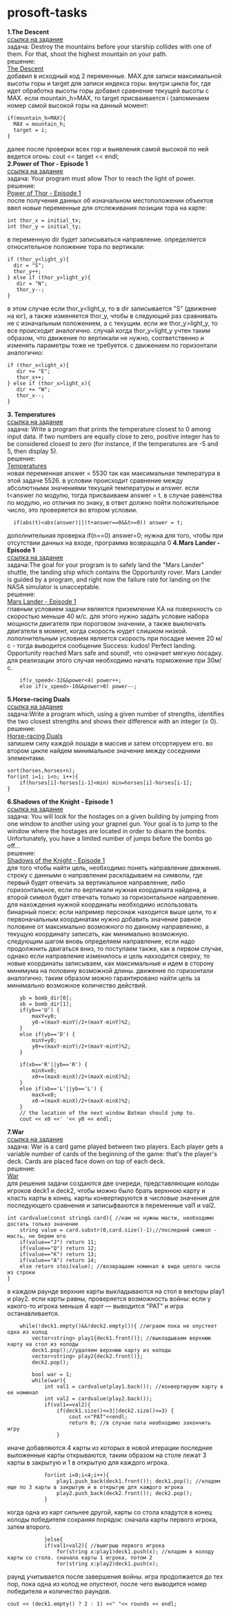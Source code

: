 # prosoft-tasks
**1.The Descent**  
[ссылка на задание](https://www.codingame.com/ide/puzzle/the-descent)  
задача: Destroy the mountains before your starship collides with one of them. For that, shoot the highest mountain on your path.  
решение:  
[The Descent](solutions/The_Descent.cpp)  
добавил в исходный код 2 переменные. MAX для записи максимальной высоты горы и target для записи индекса горы. внутри цикла for, где идет обработка высоты горы добавил сравнение текущей высоты с MAX. если mountain_h>MAX, то target присваивается i (запоминаем номер самой высокой горы на данный момент:  

    if(mountain_h>MAX){  
      MAX = mountain_h;  
      target = i;  
    }  
далее после проверки всех гор и выявления самой высокой по ней ведется огонь: cout << target << endl;  
**2.Power of Thor - Episode 1**  
[ссылка на задание](https://www.codingame.com/ide/puzzle/power-of-thor-episode-1)  
задача: Your program must allow Thor to reach the light of power.  
решение:  
[Power of Thor - Episode 1](solutions/Power_of_Thor_Episode_1.cpp)  
после получения данных об изначальном местоположении объектов ввел новые переменные для отслеживания позиции тора на карте:   

    int thor_x = initial_tx;  
    int thor_y = initial_ty;  
в переменную dir будет записываться направление. определяется относительное положение тора по вертикали:  

    if (thor_y<light_y){  
      dir = "S";  
      thor_y++;  
    } else if (thor_y>light_y){  
       dir = "N";  
       thor_y--;  
    }  
в этом случае если thor_y<light_y, то в dir записывается "S" (движение на юг), а также изменяется thor_y, чтобы в следующий раз сравнивать не с изначальным положением, а с текущим. если же thor_y>light_y, то все происходит аналогично. случай когда thor_y=light_y учтен таким образом, что движение по вертикали не нужно, соответственно и изменять параметры тоже не требуется. с движением по горизонтали аналогично:  

    if (thor_x<light_x){  
       dir += "E";  
       thor_x++;          
    } else if (thor_x>light_x){  
       dir += "W";  
       thor_x--;  
    }  
**3. Temperatures**  
[ссылка на задание](https://www.codingame.com/ide/puzzle/temperatures)  
задача: Write a program that prints the temperature closest to 0 among input data. If two numbers are equally close to zero, positive integer has to be considered closest to zero (for instance, if the temperatures are -5 and 5, then display 5).  
решение:  
[Temperatures](solutions/Temperatures.cpp)  
новая переменная answer = 5530 так как максимальная температура в этой задаче 5526. в условии происходит сравнение между абсолютными значениями текущей температуры и answer. если t<answer по модулю, тогда присваиваем answer = t. в случае равенства по модулю, но отличия по знаку, в ответ должно пойти положительное число, это проверяется во втором условии.

      if(abs(t)<abs(answer)||(t+answer==0&&t>=0)) answer = t;  
дополнительная проверка if(n==0) answer=0; нужна для того, чтобы при отсутствии данных на входе, программа возвращала 0
**4.Mars Lander - Episode 1**  
[ссылка на задание](https://www.codingame.com/ide/puzzle/mars-lander-episode-1)  
задача:The goal for your program is to safely land the "Mars Lander" shuttle, the landing ship which contains the Opportunity rover. Mars Lander is guided by a program, and right now the failure rate for landing on the NASA simulator is unacceptable.  
решение:  
[Mars Lander - Episode 1](solutions/Mars_Lander_Episode_1.cpp)  
главным условием задачи является приземление КА на поверхность со скоростью меньше 40 м/с. для этого нужно задать условие набора мощности двигателя при пороговом значении, а также выключать двигатели в момент, когда скорость юудет слишком низкой. лополнительным условием является скорость при посадке менее 20 м/с - тогда выводится сообщение Success: kudos! Perfect landing. Opportunity reached Mars safe and sound!, что означает мягкую посадку. для реализации этого случая необходимо начать торможение при 30м/с.   

        if(v_speed<-32&&power<4) power++;  
        else if(v_speed>-10&&power>0) power--;  
**5.Horse-racing Duals**  
[ссылка на задание](https://www.codingame.com/ide/puzzle/horse-racing-duals)  
задача:Write a program which, using a given number of strengths, identifies the two closest strengths and shows their difference with an integer (≥ 0).  
решение:  
[Horse-racing Duals](solutions/Horse-racing_Duals.cpp)  
запишем силу каждой лошади в массив и затем отсортируем его. во втором цикле найдем минимальное значение между соседними элементами.  

    sort(horses,horses+n);
    for(int i=1; i<n; i++){  
        if(horses[i]-horses[i-1]<min) min=horses[i]-horses[i-1];  
    }  
**6.Shadows of the Knight - Episode 1**  
[ссылка на задание](https://www.codingame.com/ide/puzzle/shadows-of-the-knight-episode-1)  
задача: You will look for the hostages on a given building by jumping from one window to another using your grapnel gun. Your goal is to jump to the window where the hostages are located in order to disarm the bombs. Unfortunately, you have a limited number of jumps before the bombs go off...  
решение:  
[Shadows of the Knight - Episode 1](solutions/Shadows_of_the_Knight_Episode_1.cpp)  
для того чтобы найти цель, необходимо понять направление движения. строку с данными о направлении раскладываем на символы, где первый будет отвечать за вертикальное направление, либо горизонтальное, если по вертикали нужная координата найдена, а второй символ будет отвечать только за горизонтальное направление. для нахождения нужной координаты необходимо использовать бинарный поиск: если например персонаж находится выше цели, то к первоначальным координатам нужно добавить значение равное половине от максимально возможного по данному направлению, а текущую координату записать, как минимально возможную. следующим шагом вновь определяем направление, если надо продолжнить двигаться вниз, то поступаем также, как в первом случае, однако если направление изменилось и цель нахходится сверху, то новые координаты записываем, как максимальные и идем в сторону минимума на половину возможной длины. движение по горизонтали аналогично. таким образом можно гарантировано найти цель за минимально возможное количество действий.

        yb = bomb_dir[0];
        xb = bomb_dir[1];       
        if(yb=='U') {
            maxY=y0;
            y0-=(maxY-minY)/2+(maxY-minY)%2;           
        }
        else if(yb=='D') {
            minY=y0;
            y0+=(maxY-minY)/2+(maxY-minY)%2;
        }

        if(xb=='R'||yb=='R') {
            minX=x0;
            x0+=(maxX-minX)/2+(maxX-minX)%2;
        }
        else if(xb=='L'||yb=='L') {
            maxX=x0;
            x0-=(maxX-minX)/2+(maxX-minX)%2;
        }
        // the location of the next window Batman should jump to.
        cout << x0 <<' '<< y0 << endl;
**7.War**  
[ссылка на задание](https://www.codingame.com/ide/puzzle/winamax-battle)  
задача: War is a card game played between two players. Each player gets a variable number of cards of the beginning of the game: that's the player's deck. Cards are placed face down on top of each deck.  
решение:  
[War](solutions/War.cpp)  
для решения задачи создаются две очереди, представляющие колоды игроков deck1 и deck2, чтобы можно было брать верхнюю карту и класть карты в конец. карты конвертируются в числовые значения для последующего сравнения и записыфваются в переменные val1 и val2.  

    int cardvalue(const string& card){ //нам не нужны масти, необходимо достать только значение
        string value = card.substr(0,card.size()-1);//последний символ - масть, не берем его
        if(value=="J") return 11;
        if(value=="Q") return 12;
        if(value=="K") return 13;
        if(value=="A") return 14;
        else return stoi(value); //возвращаем номинал в виде целого числа из строки
    }
в каждом раунде верхние карты выкладываются на стол в векторы play1 и play2. если карты равны, проверяется возможность войны: если у какого-то игрока меньше 4 карт — выводится "PAT" и игра останавливается.  

        while(!deck1.empty()&&!deck2.empty()){ //играем пока не опустеет одна из колод
            vector<string> play1{deck1.front()}; //выкладываем верхнюю карту на стол из колоды
            deck1.pop();//удаляем верхнюю карту из колоды
            vector<string> play2{deck2.front()};
            deck2.pop();
            
            bool war = 1;
            while(war){
                int val1 = cardvalue(play1.back()); //конвертируем карту в ее номинал 
                int val2 = cardvalue(play2.back());
                if(val1==val2){
                    if(deck1.size()<=3||deck2.size()<=3) {
                        cout <<"PAT"<<endl; 
                        return 0; //в случае пата необходимо закончить игру
                    }
иначе добавляются 4 карты из которых в новой итерации последние выложенные карты открываются, таким образом на столе лежат 3 карты в закрытую и 1 в открытую для каждого игрока.  

                for(int i=0;i<4;i++){
                    play1.push_back(deck1.front()); deck1.pop(); //кладем еще по 3 карты в закрытую и в открытую для каждого игрока
                    play2.push_back(deck2.front()); deck2.pop();
                }
когда одна из карт сильнее другой, карты со стола кладутся в конец колоды победителя сохраняя порядок: сначала карты первого игрока, затем второго.  

                }else{
                if(val1>val2){ //выигрыш первого игрока
                    for(string x:play1)deck1.push(x); //кладем в колоду карты со стола. сначала карты 1 игрока, потом 2
                    for(string x:play2)deck1.push(x);           
раунд учитывается после завершения войны. игра продолжается до тех пор, пока одна из колод не опустеют, после чего выводится номер победителя и количество раундов.  
  
    cout << (deck1.empty() ? 2 : 1) <<" "<< rounds << endl; 








